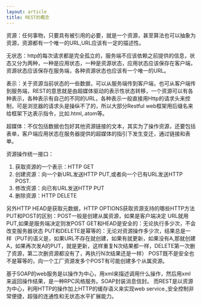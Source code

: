 ```yaml
---
layout: article
title: REST的概念
---
```


资源：任何事物，只要具有被引用的必要，就是一个资源，甚至算法也可以抽象为资源，资源都有一个唯一的URL,URL应该有一定的描述性。
 
无状态：http的每次请求都是完全孤立的，服务端不应该依赖之前提供的信息，状态又分为两种，一种是应用状态，一种是资源状态，应用状态应该保存在客户端，资源状态应该保存在服务端，各种资源状态也应该有一个唯一的URL。

 
表示：关于资源当前状态的一些数据，可以从服务端传到客户端，也可从客户端传到服务端，REST的意思就是由超媒体驱动的表示性状态转移，一个资源可以有各种表示，各种表示有自己的不同的URL，各种表示一般直接用Http的请求头来控制，可是浏览器的请求头是操纵不了的，所以大部分Restful web框架用后缀名来给框架下达表示指令，比如.html,.atom等。
 
超媒体：不仅包括数据也包好其他资源链接的文本，其实为了操作资源，还要包括表单，客户端应用状态在服务器提供的超媒体的指引下发生变迁，通过链接和表单。
 
资源操作统一接口：

1. 获取资源的一个表示：HTTP GET
2. 创建资源：向一个新URL发送HTTP PUT,或者向一个已有URL发送HTTP POST.
3. 修改资源：向已有URL发送HTTP PUT
4. 删除资源：HTTP DELETE

另外HTTP HEAD是获取元数据，HTTP OPTIONS获取资源支持的哪些HTTP方法
PUT和POST的区别：POST一般是创建从属资源，如果是客户端决定 URL就用PUT,如果是服务端决定则发POST
GET和HEAD是安全的：无论执行多少次，不会改变服务器状态
PUT和DELETE是幂等的：无论对资源操作多少次，结果总是一样（PUT的语义是，如果URL不存在就创建，如果有就更新，如果没有A,那就创建A，如果再次发A的PUT，就是更新，这样重复N次结果都一样，DELETE第一次删了资源，第二次删资源都没有了，再执行N次结果还是一样）
POST既不是安全也不是幂等的，向一个工厂资源发多个POST有可能创建多个从属资源。
 
基于SOAP的web服务是以操作为中心，用xml来描述调用什么操作，然后用xml来返回操作结果，是一种RPC风格服务。SOAP封装消息信封。
而REST是以资源为中心，利用HTTP的操作加上HTTP的缓存语义来实现web service.,安全控制非常便捷，超强的连通性和无状态水平扩展能力。
